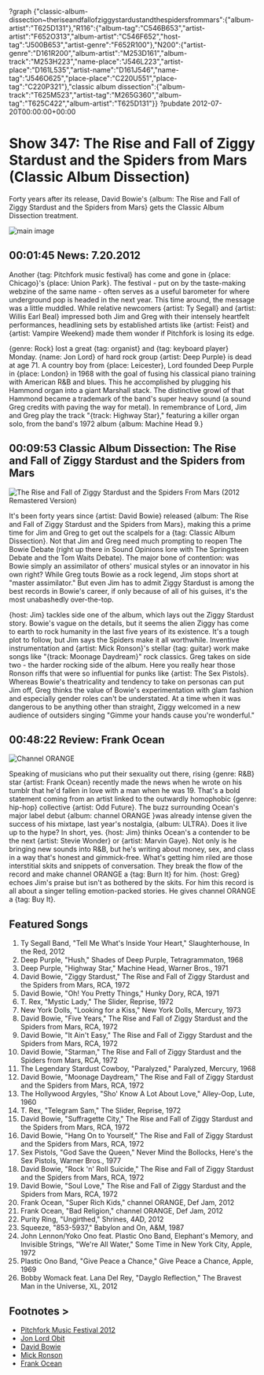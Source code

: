 ?graph {"classic-album-dissection~theriseandfallofziggystardustandthespidersfrommars":{"album-artist":"T625D131"},"R116":{"album-tag":"C546B653","artist-artist":"F652O313","album-artist":"C546F652","host-tag":"J500B653","artist-genre":"F652R100"},"N200":{"artist-genre":"D161R200","album-artist":"M253D161","album-track":"M253H223","name-place":"J546L223","artist-place":"D161L535","artist-name":"D161J546","name-tag":"J546O625","place-place":"C220U551","place-tag":"C220P321"},"classic album dissection":{"album-track":"T625M523","artist-tag":"M265G360","album-tag":"T625C422","album-artist":"T625D131"}}
?pubdate 2012-07-20T00:00:00+00:00

# Show 347: The Rise and Fall of Ziggy Stardust and the Spiders from Mars (Classic Album Dissection)
Forty years after its release, David Bowie's {album: The Rise and Fall of Ziggy Stardust and the Spiders from Mars} gets the Classic Album Dissection treatment.

![main image](http://static.soundopinions.org/images/2012/ziggystardust_dissection.jpg)

## 00:01:45 News: 7.20.2012
Another {tag: Pitchfork music festival} has come and gone in {place: Chicago}'s {place: Union Park}. The festival - put on by the taste-making webzine of the same name - often serves as a useful barometer for where underground pop is headed in the next year. This time around, the message was a little muddled. While relative newcomers {artist: Ty Segall} and {artist: Willis Earl Beal} impressed both Jim and Greg with their intensely heartfelt performances, headlining sets by established artists like {artist: Feist} and {artist: Vampire Weekend} made them wonder if Pitchfork is losing its edge.

{genre: Rock} lost a great {tag: organist} and {tag: keyboard player} Monday. {name: Jon Lord} of hard rock group {artist: Deep Purple} is dead at age 71. A country boy from {place: Leicester}, Lord founded Deep Purple in {place: London} in 1968 with the goal of fusing his classical piano training with American R&B and blues. This he accomplished by plugging his Hammond organ into a giant Marshall stack. The distinctive growl of that Hammond became a trademark of the band's super heavy sound (a sound Greg credits with paving the way for metal). In remembrance of Lord, Jim and Greg play the track "{track: Highway Star}," featuring a killer organ solo, from the band's 1972 album {album: Machine Head 9.}

## 00:09:53 Classic Album Dissection: The Rise and Fall of Ziggy Stardust and the Spiders from Mars
![The Rise and Fall of Ziggy Stardust and the Spiders From Mars (2012 Remastered Version)](http://is4.mzstatic.com/image/thumb/Music6/v4/ab/4e/d9/ab4ed977-4b96-4791-bcec-e02c94283332/source/600x600bb.jpg "551695/1039796877")

It's been forty years since {artist: David Bowie} released {album: The Rise and Fall of Ziggy Stardust and the Spiders from Mars}, making this a prime time for Jim and Greg to get out the scalpels for a {tag: Classic Album Dissection}. Not that Jim and Greg need much prompting to reopen The Bowie Debate (right up there in Sound Opinions lore with The Springsteen Debate and the Tom Waits Debate). The major bone of contention: was Bowie simply an assimilator of others' musical styles or an innovator in his own right? While Greg touts Bowie as a rock legend, Jim stops short at "master assimilator." But even Jim has to admit Ziggy Stardust is among the best records in Bowie's career, if only because of all of his guises, it's the most unabashedly over-the-top.

{host: Jim} tackles side one of the album, which lays out the Ziggy Stardust story. Bowie's vague on the details, but it seems the alien Ziggy has come to earth to rock humanity in the last five years of its existence. It's a tough plot to follow, but Jim says the Spiders make it all worthwhile. Inventive instrumentation and {artist: Mick Ronson}'s stellar {tag: guitar} work make songs like "{track: Moonage Daydream}" rock classics. Greg takes on side two - the harder rocking side of the album. Here you really hear those Ronson riffs that were so influential for punks like {artist: The Sex Pistols}. Whereas Bowie's theatricality and tendency to take on personas can put Jim off, Greg thinks the value of Bowie's experimentation with glam fashion and especially gender roles can't be understated. At a time when it was dangerous to be anything other than straight, Ziggy welcomed in a new audience of outsiders singing "Gimme your hands cause you're wonderful."

## 00:48:22 Review: Frank Ocean
![Channel ORANGE](http://is5.mzstatic.com/image/thumb/Music/v4/7d/06/93/7d06932c-c3d5-b650-fe0f-81a54a108597/source/600x600bb.jpg "442122051/541953504")

Speaking of musicians who put their sexuality out there, rising {genre: R&B} star {artist: Frank Ocean} recently made the news when he wrote on his tumblr that he'd fallen in love with a man when he was 19. That's a bold statement coming from an artist linked to the outwardly homophobic {genre: hip-hop} collective {artist: Odd Future}. The buzz surrounding Ocean's major label debut {album: channel ORANGE }was already intense given the success of his mixtape, last year's nostalgia, {album: ULTRA}. Does it live up to the hype? In short, yes. {host: Jim} thinks Ocean's a contender to be the next {artist: Stevie Wonder} or {artist: Marvin Gaye}. Not only is he bringing new sounds into R&B, but he's writing about money, sex, and class in a way that's honest and gimmick-free. What's getting him riled are those interstitial skits and snippets of conversation. They break the flow of the record and make channel ORANGE a {tag: Burn It} for him. {host: Greg} echoes Jim's praise but isn't as bothered by the skits. For him this record is all about a singer telling emotion-packed stories. He gives channel ORANGE a {tag: Buy It}.


## Featured Songs
1. Ty Segall Band, "Tell Me What's Inside Your Heart," Slaughterhouse, In the Red, 2012
2. Deep Purple, "Hush," Shades of Deep Purple, Tetragrammaton, 1968
3. Deep Purple, "Highway Star," Machine Head, Warner Bros., 1971
4. David Bowie, "Ziggy Stardust," The Rise and Fall of Ziggy Stardust and the Spiders from Mars, RCA, 1972
5. David Bowie, "Oh! You Pretty Things," Hunky Dory, RCA, 1971
6. T. Rex, "Mystic Lady," The Slider, Reprise, 1972
7. New York Dolls, "Looking for a Kiss," New York Dolls, Mercury, 1973
8. David Bowie, "Five Years," The Rise and Fall of Ziggy Stardust and the Spiders from Mars, RCA, 1972
9. David Bowie, "It Ain't Easy," The Rise and Fall of Ziggy Stardust and the Spiders from Mars, RCA, 1972
10. David Bowie, "Starman," The Rise and Fall of Ziggy Stardust and the Spiders from Mars, RCA, 1972
11. The Legendary Stardust Cowboy, "Paralyzed," Paralyzed, Mercury, 1968
12. David Bowie, "Moonage Daydream," The Rise and Fall of Ziggy Stardust and the Spiders from Mars, RCA, 1972
13. The Hollywood Argyles, "Sho' Know A Lot About Love," Alley-Oop, Lute, 1960
14. T. Rex, "Telegram Sam," The Slider, Reprise, 1972
15. David Bowie, "Suffragette City," The Rise and Fall of Ziggy Stardust and the Spiders from Mars, RCA, 1972
16. David Bowie, "Hang On to Yourself," The Rise and Fall of Ziggy Stardust and the Spiders from Mars, RCA, 1972
17. Sex Pistols, "God Save the Queen," Never Mind the Bollocks, Here's the Sex Pistols, Warner Bros., 1977
18. David Bowie, "Rock 'n' Roll Suicide," The Rise and Fall of Ziggy Stardust and the Spiders from Mars, RCA, 1972
19. David Bowie, "Soul Love," The Rise and Fall of Ziggy Stardust and the Spiders from Mars, RCA, 1972
20. Frank Ocean, "Super Rich Kids," channel ORANGE, Def Jam, 2012
21. Frank Ocean, "Bad Religion," channel ORANGE, Def Jam, 2012
22. Purity Ring, "Ungirthed," Shrines, 4AD, 2012
23. Squeeze, "853-5937," Babylon and On, A&M, 1987
24. John Lennon/Yoko Ono feat. Plastic Ono Band, Elephant's Memory, and Invisible Strings, "We're All Water," Some Time in New York City, Apple, 1972
25. Plastic Ono Band, "Give Peace a Chance," Give Peace a Chance, Apple, 1969
26. Bobby Womack feat. Lana Del Rey, "Dayglo Reflection," The Bravest Man in the Universe, XL, 2012

## Footnotes > 
- [Pitchfork Music Festival 2012](http://pitchfork.com/features/articles/8891-pitchfork-music-festival-2012/)
- [Jon Lord Obit](http://www.nytimes.com/2012/07/17/arts/music/jon-lord-keyboardist-with-deep-purple-dies-at-71.html?_r=0)
- [David Bowie](http://davidbowie.com/fiveyears/)
- [Mick Ronson](http://www.mickronson.com/)
- [Frank Ocean](http://frankocean.tumblr.com/)
